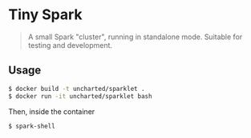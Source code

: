 # Tiny Spark
> A small Spark "cluster", running in standalone mode. Suitable for testing and development.

## Usage

```bash
$ docker build -t uncharted/sparklet .
$ docker run -it uncharted/sparklet bash
```

Then, inside the container

```bash
$ spark-shell
```
